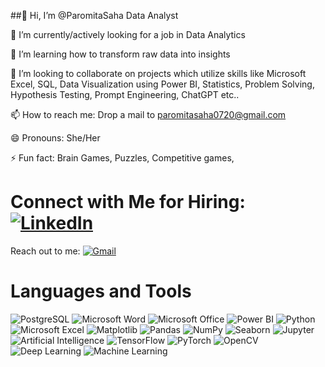 ##👋 Hi, I’m @ParomitaSaha Data Analyst

👀 I’m currently/actively looking for a job in Data Analytics 

🌱 I’m learning how to transform raw data into insights

💞️ I’m looking to collaborate on projects which utilize skills like Microsoft Excel, SQL, Data Visualization using Power BI, Statistics, Problem Solving, Hypothesis Testing, Prompt Engineering, ChatGPT etc..

📫 How to reach me: Drop a mail to paromitasaha0720@gmail.com

😄 Pronouns: She/Her

⚡ Fun fact: Brain Games, Puzzles, Competitive games, 

# Connect with Me for Hiring: [![LinkedIn](https://img.shields.io/badge/LinkedIn-0A66C2?style=for-the-badge&logo=linkedin&logoColor=white)](https://linkedin.com/in/paromitasaha0720)

Reach out to me: [![Gmail](https://img.shields.io/badge/Gmail-D14836?style=for-the-badge&logo=gmail&logoColor=white)](mailto:paromitasaha0720@gmail.com)

# Languages and Tools
![PostgreSQL](https://img.shields.io/badge/PostgreSQL-336791?style=for-the-badge&logo=postgresql&logoColor=white)
![Microsoft Word](https://img.shields.io/badge/Microsoft_Word-2B579A?style=for-the-badge&logo=microsoft-word&logoColor=white)
![Microsoft Office](https://img.shields.io/badge/Microsoft_Office-D83B01?style=for-the-badge&logo=microsoft-office&logoColor=white)
![Power BI](https://img.shields.io/badge/Power_BI-F2C811?style=for-the-badge&logo=power-bi&logoColor=black)
![Python](https://img.shields.io/badge/Python-3776AB?style=for-the-badge&logo=python&logoColor=white)
![Microsoft Excel](https://img.shields.io/badge/Microsoft_Excel-217346?style=for-the-badge&logo=microsoft-excel&logoColor=white)
![Matplotlib](https://img.shields.io/badge/Matplotlib-008080?style=for-the-badge&logo=python&logoColor=white)
![Pandas](https://img.shields.io/badge/Pandas-150458?style=for-the-badge&logo=pandas&logoColor=white)
![NumPy](https://img.shields.io/badge/NumPy-013243?style=for-the-badge&logo=numpy&logoColor=white)
![Seaborn](https://img.shields.io/badge/Seaborn-4C8CBF?style=for-the-badge&logo=python&logoColor=white)
![Jupyter](https://img.shields.io/badge/Jupyter-F37626?style=for-the-badge&logo=jupyter&logoColor=white)
![Artificial Intelligence](https://img.shields.io/badge/Artificial_Intelligence-008080?style=for-the-badge&logo=python&logoColor=white)
![TensorFlow](https://img.shields.io/badge/TensorFlow-FF6F00?style=for-the-badge&logo=tensorflow&logoColor=white)
![PyTorch](https://img.shields.io/badge/PyTorch-EE4C2C?style=for-the-badge&logo=pytorch&logoColor=white)
![OpenCV](https://img.shields.io/badge/OpenCV-5C3EE8?style=for-the-badge&logo=opencv&logoColor=white)
![Deep Learning](https://img.shields.io/badge/Deep_Learning-00008B?style=for-the-badge&logo=deepmind&logoColor=white)
![Machine Learning](https://img.shields.io/badge/Machine_Learning-FF9900?style=for-the-badge&logo=scikit-learn&logoColor=white)
